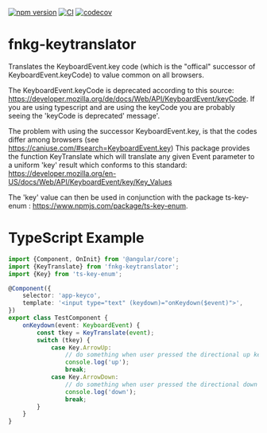 [![npm version](https://img.shields.io/npm/v/fnkg-keytranslator.svg)](https://www.npmjs.com/package/fnkg-keytranslator)
[![CI](https://github.com/miller45/fnkg-keytranslator/workflows/Node%20CI/badge.svg)](https://github.com/miller45/fnkg-keytranslator/actions)
[![codecov](https://codecov.io/gh/miller45/fnkg-keytranslator/branch/master/graph/badge.svg)](https://codecov.io/gh/miller45/fnkg-keytranslator)


# fnkg-keytranslator


Translates the KeyboardEvent.key code (which is the "offical" successor of KeyboardEvent.keyCode) to value common on all browsers.

The KeyboardEvent.keyCode is deprecated according to this source: https://developer.mozilla.org/de/docs/Web/API/KeyboardEvent/keyCode.
If you are using typescript and are using the keyCode you are probably seeing the 'keyCode is deprecated' message'.

The problem with using the successor KeyboardEvent.key, is that the codes differ among browsers (see https://caniuse.com/#search=KeyboardEvent.key)
This package provides the function KeyTranslate which will translate any given Event parameter to a uniform 'key' result which
conforms to this standard: https://developer.mozilla.org/en-US/docs/Web/API/KeyboardEvent/key/Key_Values

The 'key' value can then be used in conjunction with the package ts-key-enum : https://www.npmjs.com/package/ts-key-enum.

# TypeScript Example

```typescript
import {Component, OnInit} from '@angular/core';
import {KeyTranslate} from 'fnkg-keytranslator';
import {Key} from 'ts-key-enum';

@Component({
    selector: 'app-keyco',
    template: '<input type="text" (keydown)="onKeydown($event)">',
})
export class TestComponent {
    onKeydown(event: KeyboardEvent) {
        const tkey = KeyTranslate(event);
        switch (tkey) {
            case Key.ArrowUp:
                // do something when user pressed the directional up key.
                console.log('up');
                break;
            case Key.ArrowDown:
                // do something when user pressed the directional down key.
                console.log('down');
                break;
        }
    }
}
```
